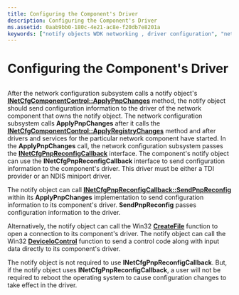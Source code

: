 ```yaml
---
title: Configuring the Component's Driver
description: Configuring the Component's Driver
ms.assetid: 0aab9bb0-180c-4e21-ac8e-f20db7e8201a
keywords: ["notify objects WDK networking , driver configuration", "network notify objects WDK , driver configuration", "driver configuration WDK network component"]
---
```


# Configuring the Component's Driver


## <a href="" id="ddk-configuring-the-component-s-driver-ng"></a>


After the network configuration subsystem calls a notify object's [**INetCfgComponentControl::ApplyPnpChanges**](https://msdn.microsoft.com/library/windows/hardware/ff547726) method, the notify object should send configuration information to the driver of the network component that owns the notify object. The network configuration subsystem calls **ApplyPnpChanges** after it calls the [**INetCfgComponentControl::ApplyRegistryChanges**](https://msdn.microsoft.com/library/windows/hardware/ff547727) method and after drivers and services for the particular network component have started. In the **ApplyPnpChanges** call, the network configuration subsystem passes the [**INetCfgPnpReconfigCallback**](https://msdn.microsoft.com/library/windows/hardware/ff547935) interface. The component's notify object can use the **INetCfgPnpReconfigCallback** interface to send configuration information to the component's driver. This driver must be either a TDI provider or an NDIS miniport driver.

The notify object can call [**INetCfgPnpReconfigCallback::SendPnpReconfig**](https://msdn.microsoft.com/library/windows/hardware/ff547943) within its **ApplyPnpChanges** implementation to send configuration information to its component's driver. **SendPnpReconfig** passes configuration information to the driver.

Alternatively, the notify object can call the Win32 [**CreateFile**](https://msdn.microsoft.com/library/windows/desktop/aa363858) function to open a connection to its component's driver. The notify object can call the Win32 [**DeviceIoControl**](https://msdn.microsoft.com/library/windows/desktop/aa363216) function to send a control code along with input data directly to its component's driver.

The notify object is not required to use **INetCfgPnpReconfigCallback**. But, if the notify object uses **INetCfgPnpReconfigCallback**, a user will not be required to reboot the operating system to cause configuration changes to take effect in the driver.

 

 





